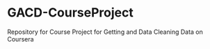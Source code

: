 GACD-CourseProject
==================

Repository for Course Project for Getting and Data Cleaning Data on Coursera
